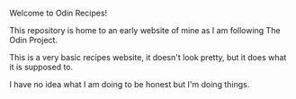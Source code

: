 
Welcome to Odin Recipes!

This repository is home to an early website of mine as I am following The Odin Project.

This is a very basic recipes website, it doesn't look pretty, but it does what it is supposed to.

I have no idea what I am doing to be honest but I'm doing things.
